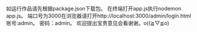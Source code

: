 如运行作品请先根据package.json下载包。
在终端打开app.js执行nodemon app.js。
端口号为3000在浏览器请打开http://localhost:3000/admin/login.html
账号:admin。
密码：admin。
欢迎提出宝贵意见会看谢谢。o((≧▽≦o)

